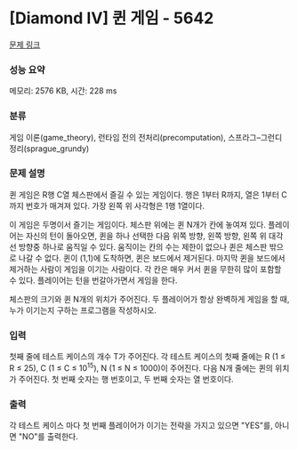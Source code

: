 # [Diamond IV] 퀸 게임 - 5642 

[문제 링크](https://www.acmicpc.net/problem/5642) 

### 성능 요약

메모리: 2576 KB, 시간: 228 ms

### 분류

게임 이론(game_theory), 런타임 전의 전처리(precomputation), 스프라그–그런디 정리(sprague_grundy)

### 문제 설명

<p>퀸 게임은 R행 C열 체스판에서 즐길 수 있는 게임이다. 행은 1부터 R까지, 열은 1부터 C까지 번호가 매겨져 있다. 가장 왼쪽 위 사각형은 1행 1열이다.</p>

<p>이 게임은 두명이서 즐기는 게임이다. 체스판 위에는 퀸 N개가 칸에 놓여져 있다. 플레이어는 자신의 턴이 돌아오면, 퀸을 하나 선택한 다음 위쪽 방향, 왼쪽 방향, 왼쪽 위 대각선 방향중 하나로 움직일 수 있다. 움직이는 칸의 수는 제한이 없으나 퀸은 체스판 밖으로 나갈 수 없다. 퀸이 (1,1)에 도착하면, 퀸은 보드에서 제거된다. 마지막 퀸을 보드에서 제거하는 사람이 게임을 이기는 사람이다. 각 칸은 매우 커서 퀸을 무한히 많이 포함할 수 있다. 플레이어는 턴을 번갈아가면서 게임을 한다. </p>

<p>체스판의 크기와 퀸 N개의 위치가 주어진다. 두 플레이어가 항상 완벽하게 게임을 할 때, 누가 이기는지 구하는 프로그램을 작성하시오.</p>

### 입력 

 <p>첫째 줄에 테스트 케이스의 개수 T가 주어진다. 각 테스트 케이스의 첫째 줄에는 R (1 ≤ R ≤ 25), C (1 ≤ C ≤ 10<sup>15</sup>), N (1 ≤ N ≤ 1000)이 주어진다. 다음 N개 줄에는 퀸의 위치가 주어진다. 첫 번째 숫자는 행 번호이고, 두 번째 숫자는 열 번호이다.</p>

### 출력 

 <p>각 테스트 케이스 마다 첫 번째 플레이어가 이기는 전략을 가지고 있으면 "YES"를, 아니면 "NO"를 출력한다.</p>


